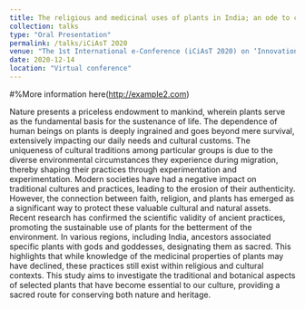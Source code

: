 ```yaml
---
title: The religious and medicinal uses of plants in India; an ode to conservation
collection: talks
type: "Oral Presentation"
permalink: /talks/iCiAsT 2020
venue: "The 1st International e-Conference (iCiAsT 2020) on ‘Innovation Approaches in Agriculture, Applied Sciences and Technologies’ under the theme of Importance of Biodiversity and Bioresources in the Post COVID Era’19th"
date: 2020-12-14
location: "Virtual conference"
---
```


#%More information here(http://example2.com)

Nature presents a priceless endowment to mankind, wherein plants serve as the fundamental basis for the sustenance of life. The dependence of human beings on plants is deeply ingrained and goes beyond mere survival, extensively impacting our daily needs and cultural customs. The uniqueness of cultural traditions among particular groups is due to the diverse environmental circumstances they experience during migration, thereby shaping their practices through experimentation and experimentation. Modern societies have had a negative impact on traditional cultures and practices, leading to the erosion of their authenticity. However, the connection between faith, religion, and plants has emerged as a significant way to protect these valuable cultural and natural assets. Recent research has confirmed the scientific validity of ancient practices, promoting the sustainable use of plants for the betterment of the environment. In various regions, including India, ancestors associated specific plants with gods and goddesses, designating them as sacred. This highlights that while knowledge of the medicinal properties of plants may have declined, these practices still exist within religious and cultural contexts. This study aims to investigate the traditional and botanical aspects of selected plants that have become essential to our culture, providing a sacred route for conserving both nature and heritage.
